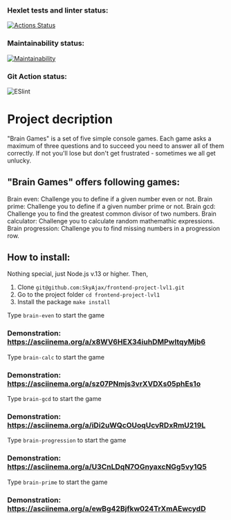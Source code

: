 ### Hexlet tests and linter status:
[![Actions Status](https://github.com/SkyAjax/frontend-project-lvl1/workflows/hexlet-check/badge.svg)](https://github.com/SkyAjax/frontend-project-lvl1/actions)
### Maintainability status:
[![Maintainability](https://api.codeclimate.com/v1/badges/a99a88d28ad37a79dbf6/maintainability)](https://codeclimate.com/github/codeclimate/codeclimate/maintainability)
### Git Action status:
![ESlint](https://github.com/SkyAjax/frontend-project-lvl1/actions/workflows/nodejs.yml/badge.svg)

# Project decription
"Brain Games" is a set of five simple console games. Each game asks a maximum of three questions and to succeed you need to answer all of them correctly. If not you'll lose but don't get frustrated - sometimes we all get unlucky.

## "Brain Games" offers following games:

Brain even: Challenge you to define if a given number even or not.
Brain prime: Challenge you to define if a given number prime or not.
Brain gcd: Challenge you to find the greatest common divisor of two numbers.
Brain calculator: Challenge you to calculate random mathemathic expressions.
Brain progression: Challenge you to find missing numbers in a progression row.

## How to install:
Nothing special, just Node.js v.13 or higher. Then,
1) Clone 
`git@github.com:SkyAjax/frontend-project-lvl1.git`
2) Go to the project folder
`cd frontend-project-lvl1`
3) Install the package
`make install`

Type `brain-even` to start the game
### Demonstration: https://asciinema.org/a/x8WV6HEX34iuhDMPwItqyMjb6

Type `brain-calc` to start the game
### Demonstration: https://asciinema.org/a/sz07PNmjs3vrXVDXs05phEs1o

Type `brain-gcd` to start the game
### Demonstration: https://asciinema.org/a/iDi2uWQcOUoqUcvRDxRmU219L

Type `brain-progression` to start the game
### Demonstration: https://asciinema.org/a/U3CnLDqN7OGnyaxcNGg5vy1Q5

Type `brain-prime` to start the game
### Demonstration: https://asciinema.org/a/ewBg42Bjfkw024TrXmAEwcydD

